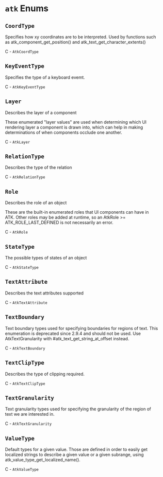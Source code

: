 # `atk` Enums

## `CoordType`

Specifies how xy coordinates are to be interpreted. Used by functions such
as atk_component_get_position() and atk_text_get_character_extents()

C - `AtkCoordType`

## `KeyEventType`

Specifies the type of a keyboard evemt.

C - `AtkKeyEventType`

## `Layer`

Describes the layer of a component

These enumerated "layer values" are used when determining which UI
rendering layer a component is drawn into, which can help in making
determinations of when components occlude one another.

C - `AtkLayer`

## `RelationType`

Describes the type of the relation

C - `AtkRelationType`

## `Role`

Describes the role of an object

These are the built-in enumerated roles that UI components can have in
ATK.  Other roles may be added at runtime, so an AtkRole >=
ATK_ROLE_LAST_DEFINED is not necessarily an error.

C - `AtkRole`

## `StateType`

The possible types of states of an object

C - `AtkStateType`

## `TextAttribute`

Describes the text attributes supported

C - `AtkTextAttribute`

## `TextBoundary`

Text boundary types used for specifying boundaries for regions of text.
This enumeration is deprecated since 2.9.4 and should not be used. Use
AtkTextGranularity with #atk_text_get_string_at_offset instead.

C - `AtkTextBoundary`

## `TextClipType`

Describes the type of clipping required.

C - `AtkTextClipType`

## `TextGranularity`

Text granularity types used for specifying the granularity of the region of
text we are interested in.

C - `AtkTextGranularity`

## `ValueType`

Default types for a given value. Those are defined in order to
easily get localized strings to describe a given value or a given
subrange, using atk_value_type_get_localized_name().

C - `AtkValueType`

